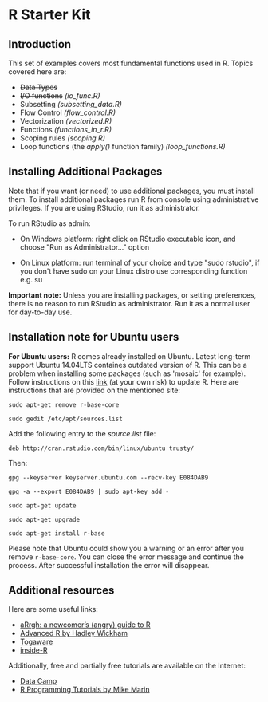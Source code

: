 R Starter Kit
=============

Introduction
------------

This set of examples covers most fundamental functions used in R. Topics covered here are:

* ~~Data Types~~
* ~~I/O functions~~ *(io_func.R)*
* Subsetting *(subsetting_data.R)*
* Flow Control *(flow_control.R)*
* Vectorization *(vectorized.R)*
* Functions *(functions_in_r.R)*
* Scoping rules *(scoping.R)*
* Loop functions (the *apply()* function family) *(loop_functions.R)*

Installing Additional Packages
------------------------------

Note that if you want (or need) to use additional packages, you must install them. To install additional packages run R from console using administrative privileges. If you are using RStudio, run it as administrator.

To run RStudio as admin:

* On Windows platform: right click on RStudio executable icon, and choose "Run as Administrator..." option

* On Linux platform: run terminal of your choice and type "sudo rstudio", if you don't have sudo on your Linux distro use corresponding function e.g. su

**Important note:** Unless you are installing packages, or setting preferences, there is no reason to run RStudio as administrator. Run it as a normal user for day-to-day use.

Installation note for Ubuntu users
----------------------------------

**For Ubuntu users:** R comes already installed on Ubuntu. Latest long-term support Ubuntu 14.04LTS containes outdated version of R. This can be a problem when installing some packages (such as 'mosaic' for example). Follow instructions on this [link](http://sysads.co.uk/2014/06/install-r-base-3-1-0-ubuntu-14-04/) (at your own risk) to update R. Here are instructions that are provided on the mentioned site:

`sudo apt-get remove r-base-core`

`sudo gedit /etc/apt/sources.list`

Add the following entry to the *source.list* file:

`deb http://cran.rstudio.com/bin/linux/ubuntu trusty/`

Then:

`gpg --keyserver keyserver.ubuntu.com --recv-key E084DAB9`

`gpg -a --export E084DAB9 | sudo apt-key add -`

`sudo apt-get update`

`sudo apt-get upgrade`

`sudo apt-get install r-base`

Please note that Ubuntu could show you a warning or an error after you remove `r-base-core`. You can close the error message and continue the process. After successful installation the error will disappear.

Additional resources
--------------------

Here are some useful links:

* [aRrgh: a newcomer’s (angry) guide to R](http://arrgh.tim-smith.us/)
* [Advanced R by Hadley Wickham](http://adv-r.had.co.nz/)
* [Togaware](http://togaware.com/onepager/)
* [inside-R](http://www.inside-r.org/)

Additionally, free and partially free tutorials are available on the Internet:

* [Data Camp](https://www.datacamp.com/)
* [R Programming Tutorials by Mike Marin](https://www.youtube.com/watch?v=cX532N_XLIs&index=1&list=PLqzoL9-eJTNBDdKgJgJzaQcY6OXmsXAHU)
